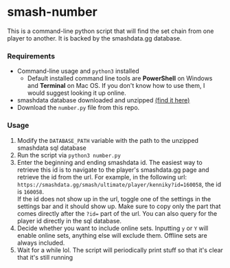 # smash-number

This is a command-line python script that will find the set chain from one player to another. It is backed by the smashdata.gg database.

### Requirements

- Command-line usage and `python3` installed
  - Default installed command line tools are **PowerShell** on Windows and **Terminal** on Mac OS. If you don't know how to use them, I would suggest looking it up online.
- smashdata database downloaded and unzipped [(find it here)](https://github.com/smashdata/ThePlayerDatabase)
- Download the `number.py` file from this repo.

### Usage

1. Modify the `DATABASE_PATH` variable with the path to the unzipped smashdata sql database
2. Run the script via `python3 number.py`
3. Enter the beginning and ending smashdata id. The easiest way to retrieve this id is to navigate to the player's smashdata.gg page and retrieve the id from the url. For example, in the following url: `https://smashdata.gg/smash/ultimate/player/kenniky?id=160058`, the id is `160058`.  
If the id does not show up in the url, toggle one of the settings in the settings bar and it should show up. Make sure to copy only the part that comes directly after the `?id=` part of the url.
You can also query for the player id directly in the sql database.
4. Decide whether you want to include online sets. Inputting `y` or `Y` will enable online sets, anything else will exclude them. Offline sets are always included.
5. Wait for a while lol. The script will periodically print stuff so that it's clear that it's still running
